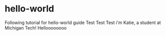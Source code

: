 # hello-world
Following tutorial for hello-world guide
Test Test Test 
i'm Katie, a student at Michigan Tech! Helloooooooo
